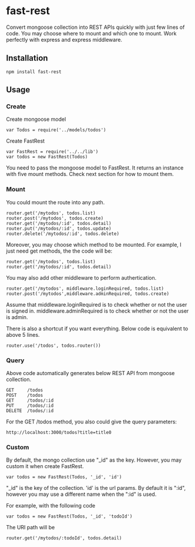# fast-rest

 Convert mongoose collection into REST APIs quickly with just few lines of code. You may choose where to mount and which one to mount. Work perfectly with express and express middleware.

## Installation

    npm install fast-rest

## Usage

### Create

Create mongoose model

    var Todos = require('../models/todos')

Create FastRest

    var FastRest = require('../../lib')
    var todos = new FastRest(Todos)

You need to pass the mongoose model to FastRest. It returns an instance with five mount methods. Check next section for how to mount them.

### Mount

You could mount the route into any path.

    router.get('/mytodos', todos.list)
    router.post('/mytodos', todos.create)
    router.get('/mytodos/:id', todos.detail)
    router.put('/mytodos/:id', todos.update)
    router.delete('/mytodos/:id', todos.delete)

 Moreover, you may choose which method to be mounted. For example, I just need get methods, the the code will be:

    router.get('/mytodos', todos.list)
    router.get('/mytodos/:id', todos.detail)

You may also add other middleware to perform authertication.

    router.get('/mytodos', middleware.loginRequired, todos.list)
    router.post('/mytodos',middleware.adminRequired, todos.create)

Assume that middleware.loginRequired is to check whether or not the user is signed in. middleware.adminRequired is to check whether or not the user is admin.

There is also a shortcut if you want everything. Below code is equivalent to above 5 lines.

    router.use('/todos', todos.router())


### Query

Above code automatically generates below REST API from mongoose collection.

    GET     /todos
    POST    /todos
    GET     /todos/:id
    PUT     /todos/:id
    DELETE  /todos/:id

For the GET /todos method, you also could give the query parameters:

    http://localhost:3000/todos?title=title0


### Custom

By default, the mongo collection use "_id" as the key. However, you may custom it when create FastRest.

    var todos = new FastRest(Todos, '_id', 'id')

"_id" is the key of the collection. 'id' is the url params. By default it is ":id", however you may use a different name when the ":id" is used.

For example, with the following code

    var todos = new FastRest(Todos, '_id', 'todoId')

The URI path will be

    router.get('/mytodos/:todoId', todos.detail)
